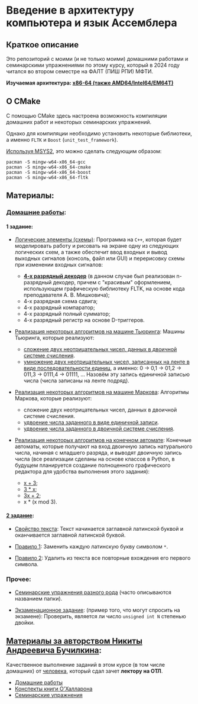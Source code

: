 # Введение в архитектуру компьютера и язык Ассемблера

## Краткое описание

Это репозиторий с моими (и не только моими) домашними работами и семинарскими упражнениями по этому курсу, который в 2024 году читался во втором семестре на ФАЛТ (ПИШ РПИ) МФТИ.

**Изучаемая архитектура: [x86-64 (также AMD64/Intel64/EM64T)](https://ru.wikipedia.org/wiki/X86-64)**

## О CMake

С помощью CMake здесь настроена возможность компиляции домашних работ и некоторых семинарских упражнений.

Однако для компиляции необходимо установить некоторые библиотеки, а именно `FLTK` и `Boost` (`unit_test_framework`).

[Используя MSYS2](https://vkvideo.ru/video490206404_456239491), это можно сделать следующим образом:
```shell
pacman -S mingw-w64-x86_64-gcc
pacman -S mingw-w64-x86_64-cmake
pacman -S mingw-w64-x86_64-boost
pacman -S mingw-w64-x86_64-fltk
```

## Материалы:

### [Домашние работы](/library/hometasks.pdf):

#### 1 задание:
* [Логические элементы (схемы)](./logic_elements/): Программа на `C++`, которая будет моделировать работу и рисовать на экране одну из следующих логических схем, а также обеспечит ввод входных и вывод выходных сигналов (консоль, файл или GUI) и перерисовку схемы при изменении входных сигналов:
    * [**4-х разрядный декодер**](./logic_elements/schemes/beautiful_decoder) (в данном случае был реализован n-разрядный декодер, причем с "красивым" оформлением, использующем графическую библиотеку FLTK, на основе кода преподавателя А. В. Мишковича);
    * 4-х разрядная схема сдвига;
    * 4-х разрядный компаратор;
    * 4-х разрядный полный сумматор;
    * 4-х разрядный регистр на основе D-триггеров.

* [Реализация некоторых алгоритмов на машине Тьюринга](./formal_algo/turing/): Машины Тьюринга, которые реализуют:
    * [сложение двух неотрицательных чисел, данных в двоичной системе счисления](./formal_algo/turing/дз/сложение_двоичных.tur).
    * [умножение двух неотрицательных чисел, записанных на ленте в виде последовательности единиц](./formal_algo/turing/дз/умножение_единичных.tur), а именно: 0 → 0,1 → 01,2 → 011,3 → 0111,4 → 01111, ... Назовём эту запись единичной записью числа (числа записаны на ленте подряд).

* [Реализация некоторых алгоритмов на машине Маркова](./formal_algo/markov/): Алгоритмы Маркова, которые реализуют:
    * сложение двух неотрицательных чисел, данных в двоичной системе счисления.
    * [удвоение числа заданного в виде единичной записи](./formal_algo/markov/дз/удвоение_единичной_записи.nma).
    * [удвоение числа заданного в двоичной системе счисления](./formal_algo/markov/дз/удвоение_двоичной_записи.nma).

* [Реализация некоторых алгоритмов на конечном автомате](https://github.com/UmbrellaLeaf5/state_machines_executor/tree/main/examples): Конечные автоматы, которые получают на вход двоичную запись натурального числа, начиная с младшего разряда, и выводят двоичную запись числа (все реализации сделаны на основе классов в Python, в будущем планируется создание полноценного графического редактора для удобства выполнения этого задания):
    * [x + 3](https://github.com/UmbrellaLeaf5/state_machines_executor/blob/main/examples/number_plus_three.py);
    * [3 * x](https://github.com/UmbrellaLeaf5/state_machines_executor/blob/main/examples/number_mul_three.py);
    * [3x + 2](https://github.com/UmbrellaLeaf5/state_machines_executor/blob/main/examples/number_mul_three_plus_two.py);
    * x * (x mod 3).

#### [2 задание](https://github.com/UmbrellaLeaf5/assembly_text_task):
* [Свойство текста](https://github.com/UmbrellaLeaf5/assembly_text_task/blob/main/assembly_funcs/remove_all_first_repeats.s): Текст начинается заглавной латинской буквой и оканчивается заглавной латинской буквой.

* [Правило 1](https://github.com/UmbrellaLeaf5/assembly_text_task/blob/main/assembly_funcs/change_all_latin_to_star.s): Заменить каждую латинскую букву символом `*`.

* [Правило 2](https://github.com/UmbrellaLeaf5/assembly_text_task/blob/main/assembly_funcs/remove_all_first_repeats.s): Удалить из текста все повторные вхождения его первого символа.

### Прочее:

* [Семинарские упражнения разного рода](./assembly_learning/sem_exercises/) (часто описываются названием папки).

* [Экзаменационное задание](./assembly_learning/exam_exersise/): (пример того, что могут спросить на экзамене): Проверить, является ли число `unsigned int N` степенью двойки.

## [Материалы за авторством Никиты Андреевича Бучилкина](./assembly_learning/hopity/):

Качественное выполнение заданий в этом курсе (в том числе домашних) от [человека](https://github.com/H0p1ty), который сдал зачет **лектору на ОТЛ**.

* [Домашние работы](./assembly_learning/hopity/asm%20tasks/)
* [Конспекты книги О'Халларона](./assembly_learning/hopity/asm_book_hallaron/)
* [Семинарские упражнения](./assembly_learning/hopity/code/)